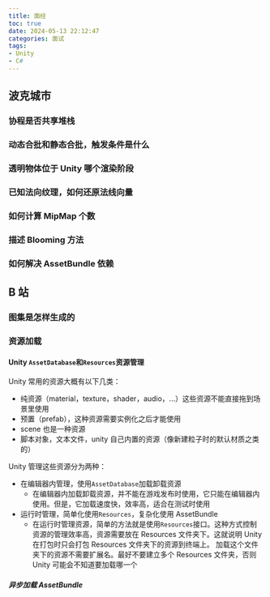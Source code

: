 ```yaml
---
title: 面经
toc: true
date: 2024-05-13 22:12:47
categories: 面试
tags:
- Unity
- C#
---
```


## 波克城市

### 协程是否共享堆栈

### 动态合批和静态合批，触发条件是什么

### 透明物体位于 Unity 哪个渲染阶段

### 已知法向纹理，如何还原法线向量

### 如何计算 MipMap 个数

### 描述 Blooming 方法

### 如何解决 AssetBundle 依赖

## B 站

### 图集是怎样生成的

### 资源加载

#### Unity `AssetDatabase`和`Resources`资源管理

Unity 常用的资源大概有以下几类：

- 纯资源（material，texture，shader，audio，...）这些资源不能直接拖到场景里使用
- 预置（prefab），这种资源需要实例化之后才能使用
- scene 也是一种资源
- 脚本对象，文本文件，unity 自己内置的资源（像新建粒子时的默认材质之类的）

Unity 管理这些资源分为两种：

- 在编辑器内管理，使用`AssetDatabase`加载卸载资源
  - 在编辑器内加载卸载资源，并不能在游戏发布时使用，它只能在编辑器内使用。但是，它加载速度快，效率高，适合在测试时使用
- 运行时管理，简单化使用`Resources`，复杂化使用 AssetBundle
  - 在运行时管理资源，简单的方法就是使用`Resources`接口。这种方式控制资源的管理效率高，资源需要放在 Resources 文件夹下。这就说明 Unity 在打包时只会打包 Resources 文件夹下的资源到终端上。 加载这个文件夹下的资源不需要扩展名。最好不要建立多个 Resources 文件夹，否则 Unity 可能会不知道要加载哪一个

##### 异步加载 AssetBundle
